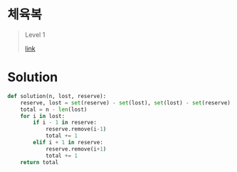 # 체육복

> Level 1
>
> [link](https://programmers.co.kr/learn/courses/30/lessons/42862#)

# Solution

```python
def solution(n, lost, reserve):
    reserve, lost = set(reserve) - set(lost), set(lost) - set(reserve)
    total = n - len(lost)
    for i in lost:
        if i - 1 in reserve:
            reserve.remove(i-1)
            total += 1
        elif i + 1 in reserve:
            reserve.remove(i+1)
            total += 1
    return total
```
